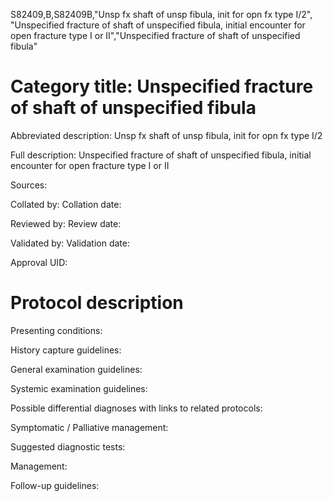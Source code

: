 S82409,B,S82409B,"Unsp fx shaft of unsp fibula, init for opn fx type I/2", "Unspecified fracture of shaft of unspecified fibula, initial encounter for open fracture type I or II","Unspecified fracture of shaft of unspecified fibula"
# Category title: Unspecified fracture of shaft of unspecified fibula

Abbreviated description: Unsp fx shaft of unsp fibula, init for opn fx type I/2

Full description: Unspecified fracture of shaft of unspecified fibula, initial encounter for open fracture type I or II

Sources:

Collated by:
Collation date:

Reviewed by:
Review date:

Validated by:
Validation date:

Approval UID:

# Protocol description

Presenting conditions:

History capture guidelines:

General examination guidelines:

Systemic examination guidelines:

Possible differential diagnoses with links to related protocols:

Symptomatic / Palliative management:

Suggested diagnostic tests:

Management:

Follow-up guidelines:
